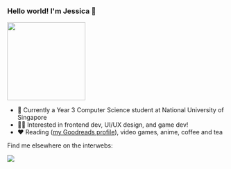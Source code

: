 ### Hello world! I'm Jessica 👋

<img src="https://media.giphy.com/media/7NoNw4pMNTvgc/giphy.gif" height="180"/>

- 📝 Currently a Year 3 Computer Science student at National University of Singapore
- 👩‍💻 Interested in frontend dev, UI/UX design, and game dev!
- ❤️ Reading ([my Goodreads profile](https://www.goodreads.com/jessicapsx)), video games, anime, coffee and tea

Find me elsewhere on the interwebs:

<a href="https://www.linkedin.com/in/jessicapsx/">
  <img src="https://img.shields.io/badge/LinkedIn-0077B5?style=for-the-badge&logo=linkedin&logoColor=white"/>
</a>

<!--
**jessicax941/jessicax941** is a ✨ _special_ ✨ repository because its `README.md` (this file) appears on your GitHub profile.

Here are some ideas to get you started:

- 🔭 I’m currently working on ...
- 🌱 I’m currently learning ...
- 👯 I’m looking to collaborate on ...
- 🤔 I’m looking for help with ...
- 💬 Ask me about ...
- 📫 How to reach me: ...
- 😄 Pronouns: ...
- ⚡ Fun fact: ...
-->

